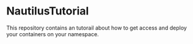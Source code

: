 # NautilusTutorial
This repository contains an tutorail about how to get access and deploy your containers on your namespace.
